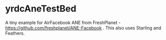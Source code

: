 yrdcAneTestBed
==============

A tiny example for AirFacebook ANE from FreshPlanet - https://github.com/freshplanet/ANE-Facebook . This also uses Starling and Feathers.
